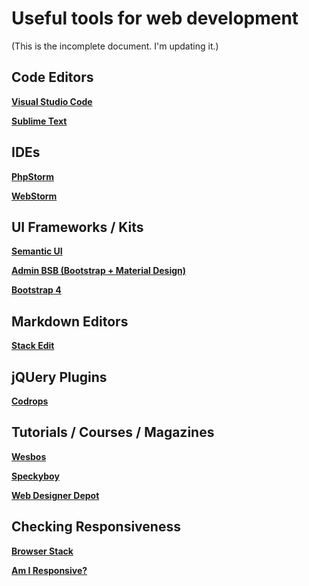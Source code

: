 Useful tools for web development
=
(This is the incomplete document. I'm updating it.)

Code Editors
-
**[Visual Studio Code](https://code.visualstudio.com/)**

**[Sublime Text](https://www.sublimetext.com/)**


IDEs
-
**[PhpStorm](https://www.jetbrains.com/phpstorm/)**

**[WebStorm](https://www.jetbrains.com/webstorm/)**


UI Frameworks / Kits
-
**[Semantic UI](https://semantic-ui.com)**

**[Admin BSB (Bootstrap + Material Design)](https://github.com/gurayyarar/AdminBSBMaterialDesign)**

**[Bootstrap 4](https://getbootstrap.com/)**


Markdown Editors
-
**[Stack Edit](https://stackedit.io/)**


jQUery Plugins
-
[**Codrops**](https://tympanus.net/codrops/)


Tutorials / Courses / Magazines
-
[**Wesbos**](http://wesbos.com/)

[**Speckyboy**](https://speckyboy.com/)

[**Web Designer Depot**](https://www.webdesignerdepot.com/)


Checking Responsiveness
-
[**Browser Stack**](https://www.browserstack.com)

[**Am I Responsive?**](http://ami.responsivedesign.is/)
